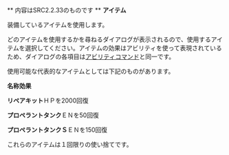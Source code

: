 ** 内容はSRC2.2.33のものです **
**アイテム**

装備しているアイテムを使用します。

どのアイテムを使用するかを尋ねるダイアログが表示されるので、使用するアイテムを選択してください。アイテムの効果はアビリティを使って表現されているため、ダイアログの各項目は[アビリティコマンド](アビリティ.md)と同一です。

使用可能な代表的なアイテムとしては下記のものがあります。

**名称効果**

**リペアキット**ＨＰを2000回復

**プロペラントタンク**ＥＮを50回復

**プロペラントタンクＳ**ＥＮを150回復

これらのアイテムは１回限りの使い捨てです。
